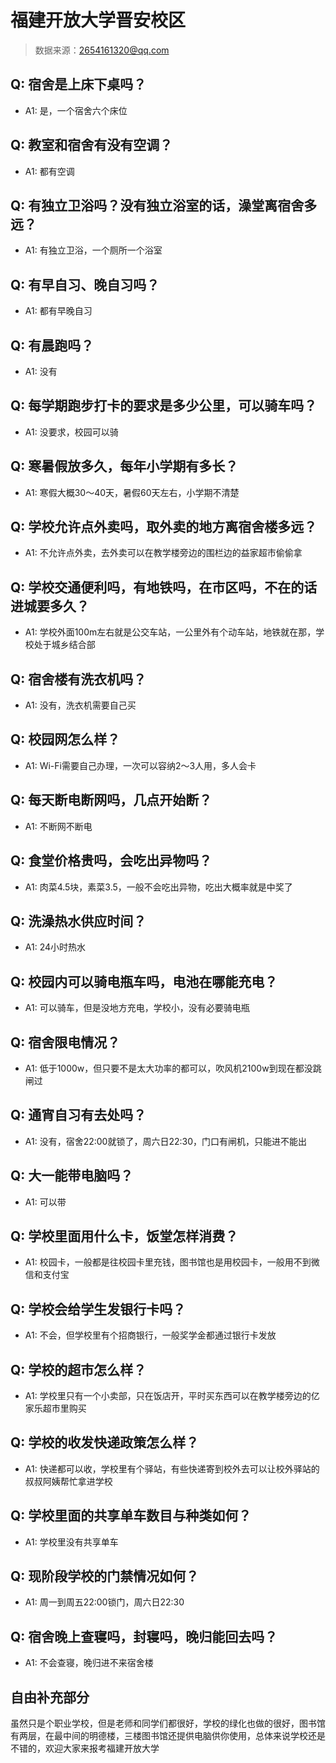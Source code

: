 # 福建开放大学晋安校区

> 数据来源：2654161320@qq.com

## Q: 宿舍是上床下桌吗？

- A1: 是，一个宿舍六个床位

## Q: 教室和宿舍有没有空调？

- A1: 都有空调

## Q: 有独立卫浴吗？没有独立浴室的话，澡堂离宿舍多远？

- A1: 有独立卫浴，一个厕所一个浴室

## Q: 有早自习、晚自习吗？

- A1: 都有早晚自习

## Q: 有晨跑吗？

- A1: 没有

## Q: 每学期跑步打卡的要求是多少公里，可以骑车吗？

- A1: 没要求，校园可以骑

## Q: 寒暑假放多久，每年小学期有多长？

- A1: 寒假大概30～40天，暑假60天左右，小学期不清楚

## Q: 学校允许点外卖吗，取外卖的地方离宿舍楼多远？

- A1: 不允许点外卖，去外卖可以在教学楼旁边的围栏边的益家超市偷偷拿

## Q: 学校交通便利吗，有地铁吗，在市区吗，不在的话进城要多久？

- A1: 学校外面100m左右就是公交车站，一公里外有个动车站，地铁就在那，学校处于城乡结合部

## Q: 宿舍楼有洗衣机吗？

- A1: 没有，洗衣机需要自己买

## Q: 校园网怎么样？

- A1: Wi-Fi需要自己办理，一次可以容纳2～3人用，多人会卡

## Q: 每天断电断网吗，几点开始断？

- A1: 不断网不断电

## Q: 食堂价格贵吗，会吃出异物吗？

- A1: 肉菜4.5块，素菜3.5，一般不会吃出异物，吃出大概率就是中奖了

## Q: 洗澡热水供应时间？

- A1: 24小时热水

## Q: 校园内可以骑电瓶车吗，电池在哪能充电？

- A1: 可以骑车，但是没地方充电，学校小，没有必要骑电瓶

## Q: 宿舍限电情况？

- A1: 低于1000w，但只要不是太大功率的都可以，吹风机2100w到现在都没跳闸过

## Q: 通宵自习有去处吗？

- A1: 没有，宿舍22:00就锁了，周六日22:30，门口有闸机，只能进不能出

## Q: 大一能带电脑吗？

- A1: 可以带

## Q: 学校里面用什么卡，饭堂怎样消费？

- A1: 校园卡，一般都是往校园卡里充钱，图书馆也是用校园卡，一般用不到微信和支付宝

## Q: 学校会给学生发银行卡吗？

- A1: 不会，但学校里有个招商银行，一般奖学金都通过银行卡发放

## Q: 学校的超市怎么样？

- A1: 学校里只有一个小卖部，只在饭店开，平时买东西可以在教学楼旁边的亿家乐超市里购买

## Q: 学校的收发快递政策怎么样？

- A1: 快递都可以收，学校里有个驿站，有些快递寄到校外去可以让校外驿站的叔叔阿姨帮忙拿进学校

## Q: 学校里面的共享单车数目与种类如何？

- A1: 学校里没有共享单车

## Q: 现阶段学校的门禁情况如何？

- A1: 周一到周五22:00锁门，周六日22:30

## Q: 宿舍晚上查寝吗，封寝吗，晚归能回去吗？

- A1: 不会查寝，晚归进不来宿舍楼

## 自由补充部分

虽然只是个职业学校，但是老师和同学们都很好，学校的绿化也做的很好，图书馆有两层，在最中间的明德楼，三楼图书馆还提供电脑供你使用，总体来说学校还是不错的，欢迎大家来报考福建开放大学